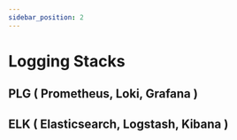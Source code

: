 ```yaml
---
sidebar_position: 2
---
```


# Logging Stacks

## PLG ( Prometheus, Loki, Grafana )

## ELK ( Elasticsearch, Logstash, Kibana )
